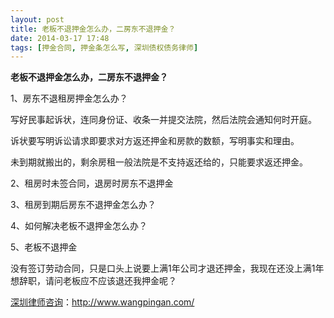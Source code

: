 ```yaml
---
layout: post
title: 老板不退押金怎么办，二房东不退押金？
date: 2014-03-17 17:48
tags: [押金合同, 押金条怎么写, 深圳债权债务律师]
---
```

<strong>老板不退押金怎么办，二房东不退押金？</strong>

1、房东不退租房押金怎么办？

写好民事起诉状，连同身份证、收条一并提交法院，然后法院会通知何时开庭。

诉状要写明诉讼请求即要求对方返还押金和房款的数额，写明事实和理由。

未到期就搬出的，剩余房租一般法院是不支持返还给的，只能要求返还押金。

2、租房时未签合同，退房时房东不退押金

3、租房到期后房东不退押金怎么办？

4、如何解决老板不退押金怎么办？

5、老板不退押金

没有签订劳动合同，只是口头上说要上满1年公司才退还押金，我现在还没上满1年想辞职，请问老板应不应该退还我押金呢？

<a href="http://www.wangpingan.com/">深圳律师咨询</a>：<a href="http://www.wangpingan.com/">http://www.wangpingan.com/</a>

